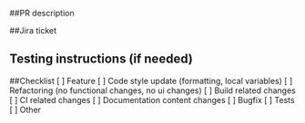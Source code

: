 ##PR description

<!-- Describe the specific changes that have been made in this pull 
request. Provide details on the approach taken to address the problem 
and any notable implementation details. -->

##Jira ticket

<!--Provide Jira ticket numner-->

## Testing instructions (if needed)

<!-- Instructions on how to test the changes made in the pull 
request, helping reviewers validate the code. -->

##Checklist
[ ] Feature
[ ] Code style update (formatting, local variables)
[ ] Refactoring (no functional changes, no ui changes)
[ ] Build related changes
[ ] CI related changes
[ ] Documentation content changes
[ ] Bugfix
[ ] Tests
[ ] Other
